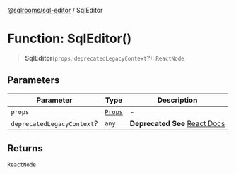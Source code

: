 [@sqlrooms/sql-editor](../index.md) / SqlEditor

# Function: SqlEditor()

> **SqlEditor**(`props`, `deprecatedLegacyContext`?): `ReactNode`

## Parameters

| Parameter | Type | Description |
| ------ | ------ | ------ |
| `props` | [`Props`](../type-aliases/Props.md) | - |
| `deprecatedLegacyContext`? | `any` | **Deprecated** **See** [React Docs](https://legacy.reactjs.org/docs/legacy-context.html#referencing-context-in-lifecycle-methods) |

## Returns

`ReactNode`
